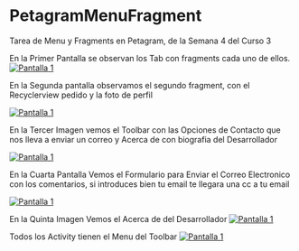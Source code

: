 # PetagramMenuFragment
Tarea de Menu y Fragments en Petagram, de la Semana 4 del Curso 3

En la Primer Pantalla se observan los Tab con fragments cada uno de ellos.
[![Pantalla 1](https://github.com/jmdra/PetagramMenuFragment/blob/master/MenuFragments1.png)](#Pantalla)

En la Segunda pantalla observamos el segundo fragment, con el Recyclerview pedido y la foto de perfil

[![Pantalla 1](https://github.com/jmdra/PetagramMenuFragment/blob/master/MenuFragments2.png)](#Pantalla)

En la Tercer Imagen vemos el Toolbar con las Opciones de Contacto que nos lleva a enviar un correo y Acerca de con biografia del Desarrollador

[![Pantalla 1](https://github.com/jmdra/PetagramMenuFragment/blob/master/MenuFragments3.png)](#Pantalla)

En la Cuarta Pantalla Vemos el Formulario para Enviar el Correo Electronico con los comentarios, si introduces bien tu email te llegara una cc a tu email

[![Pantalla 1](https://github.com/jmdra/PetagramMenuFragment/blob/master/MenuFragments4.png)](#Pantalla)

En la Quinta Imagen Vemos el Acerca de del Desarrollador
[![Pantalla 1](https://github.com/jmdra/PetagramMenuFragment/blob/master/MenuFragments5.png)](#Pantalla)

Todos los Activity tienen el Menu del Toolbar
[![Pantalla 1](https://github.com/jmdra/PetagramMenuFragment/blob/master/MenuFragments6.png)](#Pantalla)



